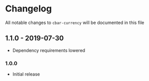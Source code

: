 # Changelog

All notable changes to `cbar-currency` will be documented in this file

## 1.1.0 - 2019-07-30

- Dependency requirements lowered

### 1.0.0
- Initial release
